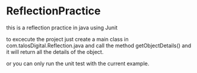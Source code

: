 ReflectionPractice
==================

this is a reflection practice in java using Junit

to excecute the project just create a main class in com.talosDigital.Reflection.java and call the method getObjectDetails()
and it will return all the details of the object.

or you can only run the unit test with the current example.
